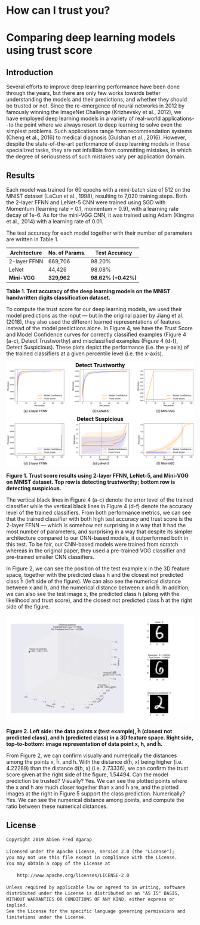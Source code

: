 How can I trust you?
===

# Comparing deep learning models using trust score

## Introduction

Several efforts to improve deep learning performance have been done through the years, but there are only few works towards better understanding the models and their predictions, and whether they should be trusted or not. Since the re-emergence of neural networks in 2012 by famously winning the ImageNet Challenge (Krizhevsky et al., 2012), we have employed deep learning models in a variety of real-world applications--to the point where we always resort to deep learning to solve even the simplest problems. Such applications range from recommendation systems (Cheng et al., 2016) to medical diagnosis (Gulshan et al., 2016). However, despite the state-of-the-art performance of deep learning models in these specialized tasks, they are not infallible from committing mistakes, in which the degree of seriousness of such mistakes vary per application domain.

## Results

Each model was trained for 60 epochs with a mini-batch size of 512 on the MNIST dataset (LeCun et al., 1998), resulting to 7,020 training steps. Both the 2-layer FFNN and LeNet-5 CNN were trained using SGD with Momentum (learning rate = 0.1, momentum = 0.9), with a learning rate decay of 1e-6. As for the mini-VGG CNN, it was trained using Adam (Kingma et al., 2014) with a learning rate of 0.01.

The test accuracy for each model together with their number of parameters are written in Table 1.

|**Architecture**|**No. of Params.**|**Test Accuracy**|
|----------------|------------------|-----------------|
|2-layer FFNN    |669,706           | 98.20%          |
|LeNet           |44,426            |98.08%           |
|**Mini-VGG**    |**329,962**       |**98.62% (+0.42%)**|

**Table 1. Test accuracy of the deep learning models on the MNIST handwritten digits classification dataset.**

To compute the trust score for our deep learning models, we used their model predictions as the input — but in the original paper by Jiang et al. (2018), they also used the different learned representations of features instead of the model predictions alone. In Figure 4, we have the Trust Score and Model Confidence curves for correctly classified examples (Figure 4 (a-c), Detect Trustworthy) and misclassified examples (Figure 4 (d-f), Detect Suspicious). These plots depict the performance (i.e. the y-axis) of the trained classifiers at a given percentile level (i.e. the x-axis).

![](assets/pr-curve.png)

**Figure 1. Trust score results using 2-layer FFNN, LeNet-5, and Mini-VGG on MNIST dataset. Top row is detecting trustworthy; bottom row is detecting suspicious.**

The vertical black lines in Figure 4 (a-c) denote the error level of the trained classifier while the vertical black lines in Figure 4 (d-f) denote the accuracy level of the trained classifiers. From both performance metrics, we can see that the trained classifier with both high test accuracy and trust score is the 2-layer FFNN — which is somehow not surprising in a way that it had the most number of parameters, and surprising in a way that despite its simpler architecture compared to our CNN-based models, it outperformed both in this test. To be fair, our CNN-based models were trained from scratch whereas in the original paper, they used a pre-trained VGG classifier and pre-trained smaller CNN classifiers.

In Figure 2, we can see the position of the test example x in the 3D feature space, together with the predicted class h and the closest not predicted class ĥ (left side of the figure). We can also see the numerical distance between x and h, and the numerical distance between x and ĥ. In addition, we can also see the test image x, the predicted class h (along with the likelihood and trust score), and the closest not predicted class ĥ at the right side of the figure.

![](assets/ts-intuition.png)

**Figure 2. Left side: the data points x (test example), ĥ (closest not predicted class), and h (predicted class) in a 3D feature space. Right side, top-to-bottom: image representation of data point x, h, and ĥ.**

From Figure 2, we can confirm visually and numerically the distances among the points x, ĥ, and h. With the distance d(ĥ, x) being higher (i.e. 4.22289) than the distance d(h, x) (i.e. 2.73336), we can confirm the trust score given at the right side of the figure, 1.54494. Can the model prediction be trusted? Visually? Yes. We can see the plotted points where the x and h are much closer together than x and ĥ are, and the plotted images at the right in Figure 5 support the class prediction. Numerically? Yes. We can see the numerical distance among points, and compute the ratio between these numerical distances.

## License

```
Copyright 2019 Abien Fred Agarap

Licensed under the Apache License, Version 2.0 (the "License");
you may not use this file except in compliance with the License.
You may obtain a copy of the License at

    http://www.apache.org/licenses/LICENSE-2.0

Unless required by applicable law or agreed to in writing, software
distributed under the License is distributed on an "AS IS" BASIS,
WITHOUT WARRANTIES OR CONDITIONS OF ANY KIND, either express or implied.
See the License for the specific language governing permissions and
limitations under the License.
```
